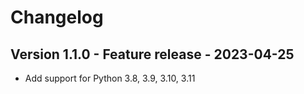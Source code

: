 # Changelog

## Version 1.1.0 - Feature release - 2023-04-25

- Add support for Python 3.8, 3.9, 3.10, 3.11